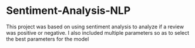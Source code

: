 # Sentiment-Analysis-NLP
This project was based on using sentiment analysis to analyze if a review was positive or negative. 
I also included multiple parameters so as to select the best parameters for the model

